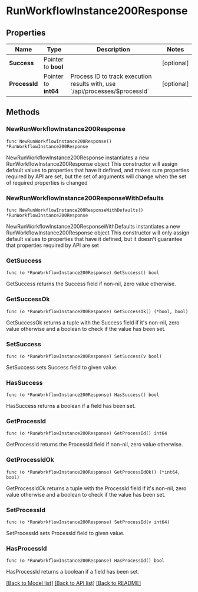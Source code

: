 # RunWorkflowInstance200Response

## Properties

Name | Type | Description | Notes
------------ | ------------- | ------------- | -------------
**Success** | Pointer to **bool** |  | [optional] 
**ProcessId** | Pointer to **int64** | Process ID to track execution results with, use &#x60;/api/processes/$processId&#x60; | [optional] 

## Methods

### NewRunWorkflowInstance200Response

`func NewRunWorkflowInstance200Response() *RunWorkflowInstance200Response`

NewRunWorkflowInstance200Response instantiates a new RunWorkflowInstance200Response object
This constructor will assign default values to properties that have it defined,
and makes sure properties required by API are set, but the set of arguments
will change when the set of required properties is changed

### NewRunWorkflowInstance200ResponseWithDefaults

`func NewRunWorkflowInstance200ResponseWithDefaults() *RunWorkflowInstance200Response`

NewRunWorkflowInstance200ResponseWithDefaults instantiates a new RunWorkflowInstance200Response object
This constructor will only assign default values to properties that have it defined,
but it doesn't guarantee that properties required by API are set

### GetSuccess

`func (o *RunWorkflowInstance200Response) GetSuccess() bool`

GetSuccess returns the Success field if non-nil, zero value otherwise.

### GetSuccessOk

`func (o *RunWorkflowInstance200Response) GetSuccessOk() (*bool, bool)`

GetSuccessOk returns a tuple with the Success field if it's non-nil, zero value otherwise
and a boolean to check if the value has been set.

### SetSuccess

`func (o *RunWorkflowInstance200Response) SetSuccess(v bool)`

SetSuccess sets Success field to given value.

### HasSuccess

`func (o *RunWorkflowInstance200Response) HasSuccess() bool`

HasSuccess returns a boolean if a field has been set.

### GetProcessId

`func (o *RunWorkflowInstance200Response) GetProcessId() int64`

GetProcessId returns the ProcessId field if non-nil, zero value otherwise.

### GetProcessIdOk

`func (o *RunWorkflowInstance200Response) GetProcessIdOk() (*int64, bool)`

GetProcessIdOk returns a tuple with the ProcessId field if it's non-nil, zero value otherwise
and a boolean to check if the value has been set.

### SetProcessId

`func (o *RunWorkflowInstance200Response) SetProcessId(v int64)`

SetProcessId sets ProcessId field to given value.

### HasProcessId

`func (o *RunWorkflowInstance200Response) HasProcessId() bool`

HasProcessId returns a boolean if a field has been set.


[[Back to Model list]](../README.md#documentation-for-models) [[Back to API list]](../README.md#documentation-for-api-endpoints) [[Back to README]](../README.md)


